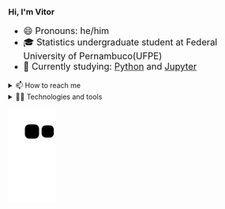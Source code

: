 ### Hi, I'm Vitor
<div style = 'font-size:18px'>

- 😄 Pronouns: he/him
- 🎓 Statistics undergraduate student at Federal University of Pernambuco(UFPE)
- 🌱 Currently studying: [Python](https://github.com/vitornegromonte?tab=repositories&q=&type=&language=python&sort=stargazers) and [Jupyter](https://github.com/vitornegromonte?tab=repositories&q=&type=&language=jupyter+notebook&sort=stargazers)

</div>

<details><summary> 📫 How to reach me</summary>
  
[![LinkedIn](https://img.shields.io/badge/linkedin-0D1117?style=for-the-badge&logo=linkedin)](https://www.linkedin.com/in/vitornegromonte/)
[![E-mail](https://img.shields.io/badge/gmail-0D1117?style=for-the-badge&logo=gmail)](mailto:vitor.negromonte@ufpe.br)
[![Spotify](https://img.shields.io/badge/spotify-0D1117?style=for-the-badge&logo=spotify)](https://open.spotify.com/user/3we4r3q97939o441a018mttu6)

</details> 
<details>
<summary>👨‍💻 Technologies and tools</summary>

[![Python](https://img.shields.io/badge/python-0D1117?style=for-the-badge&logo=python)](https://github.com/vitornegromonte?tab=repositories&q=&type=&language=python&sort=stargazers)
[![R](https://img.shields.io/badge/R-0D1117?style=for-the-badge&logo=r)](https://github.com/vitornegromonte?tab=repositories&q=&type=&language=r&sort=stargazers)
[![Linux](https://img.shields.io/badge/linux-0D1117?style=for-the-badge&logo=linux)](https://github.com/vitornegromonte/linuxsetup)
[![GitHub](https://img.shields.io/badge/github-0d1117?style=for-the-badge&logo=github)](https://github.com/vitornegromonte)
![Git](https://img.shields.io/badge/git-0d1117?style=for-the-badge&logo=git)
[![Jupyter](https://img.shields.io/badge/jupyter-0D1117?style=for-the-badge&logo=Jupyter)](https://github.com/vitornegromonte?tab=repositories&q=&type=&language=jupyter+notebook&sort=stargazers)
![Visual Studio Code](https://img.shields.io/badge/Visual%20Studio%20Code-0D1117.svg?style=for-the-badge&logo=visual-studio-code&logoColor=blue)
</details>
<!--
<details> <summary> 📊 GitHub Stats </summary>
<div align='center'>
<a href="https://github.com/vitornegromonte">
  
  ![GitHub Stats](https://github-readme-stats.vercel.app/api?username=vitornegromonte&show_icons=true&theme=github_dark&hide_border=true&include_all_commits=true&count_private=true)
  <img height="150em" src="https://github-readme-stats.vercel.app/api?username=vitornegromonte&show_icons=true&theme=github_dark&hide_border=true&include_all_commits=true&count_private=true"/>
  <img height="150em" src="https://github-readme-stats.vercel.app/api/top-langs/?username=vitornegromonte&layout=compact&langs_count=7&theme=github_dark&hide_border=true"/>
</a>
</details>
-->

</div>

<a href="https://github.com/vitornegromonte">
  
  ![Snake animation](https://github.com/vitornegromonte/vitornegromonte/blob/output/github-contribution-grid-snake.svg)
</a>
